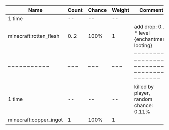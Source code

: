 | Name                   | Count | Chance | Weight | Comment                                                                                |
| ---------------------- | ----- | ------ | ------ | -------------------------------------------------------------------------------------- |
| 1 time                 |    -- |     -- |     -- |                                                                                        |
| minecraft:rotten_flesh |  0..2 |   100% |      1 | add drop: 0..1 * level {enchantment: looting}                                          |
| – – – – – – – – – – –  | – – – | – – –  | – – –  | – – – – – – – – – – – – – – – – – – – – – – – – – – – – – – – – – – – – – – – – – – –  |
| 1 time                 |    -- |     -- |     -- | killed by player, random chance: 0.11%|{enchantment: looting}: 0.13% + 0.02%*(level-1) |
| minecraft:copper_ingot |     1 |   100% |      1 |                                                                                        |
